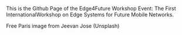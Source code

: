 This is the Github Page of the Edge4Future Workshop Event: The First InternationalWorkshop on Edge Systems for Future Mobile Networks.

Free Paris image from Jeevan Jose (Unsplash)
